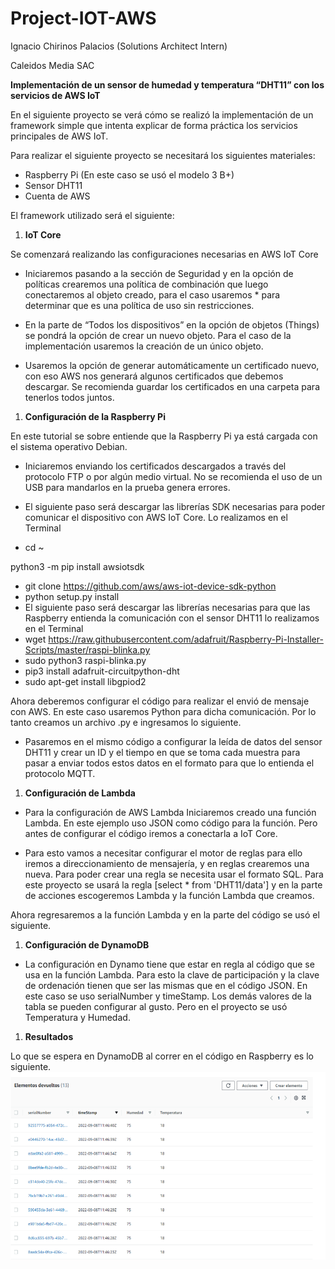# Project-IOT-AWS
Ignacio Chirinos Palacios (Solutions Architect Intern) 

Caleidos Media SAC

**Implementación de un sensor de humedad y temperatura “DHT11” con los servicios de AWS IoT**

En el siguiente proyecto se verá cómo se realizó la implementación de un framework simple que intenta explicar de forma práctica los servicios principales de AWS IoT.

Para realizar el siguiente proyecto se necesitará los siguientes materiales:

- Raspberry Pi (En este caso se usó el modelo 3 B+)
- Sensor DHT11
- Cuenta de AWS

El framework utilizado será el siguiente:

1. **IoT Core**

Se comenzará realizando las configuraciones necesarias en AWS IoT Core

- Iniciaremos pasando a la sección de Seguridad y en la opción de políticas crearemos una política de combinación que luego conectaremos al objeto creado, para el caso usaremos \* para determinar que es una política de uso sin restricciones.

- En la parte de “Todos los dispositivos” en la opción de objetos (Things) se pondrá la opción de crear un nuevo objeto. Para el caso de la implementación usaremos la creación de un único objeto.

- Usaremos la opción de generar automáticamente un certificado nuevo, con eso AWS nos generará algunos certificados que debemos descargar. Se recomienda guardar los certificados en una carpeta para tenerlos todos juntos.


1. **Configuración de la Raspberry Pi**

En este tutorial se sobre entiende que la Raspberry Pi ya está cargada con el sistema operativo Debian. 

- Iniciaremos enviando los certificados descargados a través del protocolo FTP o por algún medio virtual. No se recomienda el uso de un USB para mandarlos en la prueba genera errores. 

- El siguiente paso será descargar las librerías SDK necesarias para poder comunicar el dispositivo con AWS IoT Core. Lo realizamos en el Terminal 
- cd ~

python3 -m pip install awsiotsdk

- git clone <https://github.com/aws/aws-iot-device-sdk-python>
- python setup.py install
- El siguiente paso será descargar las librerías necesarias para que las Raspberry entienda la comunicación con el sensor DHT11 lo realizamos en el Terminal
- wget https://raw.githubusercontent.com/adafruit/Raspberry-Pi-Installer-Scripts/master/raspi-blinka.py
- sudo python3 raspi-blinka.py
- pip3 install adafruit-circuitpython-dht
- sudo apt-get install libgpiod2

Ahora deberemos configurar el código para realizar el envió de mensaje con AWS. En este caso usaremos Python para dicha comunicación. Por lo tanto creamos un archivo .py e ingresamos lo siguiente. 


- Pasaremos en el mismo código a configurar la leída de datos del sensor DHT11 y crear un ID y el tiempo en que se toma cada muestra para pasar a enviar todos estos datos en el formato para que lo entienda el protocolo MQTT.


1. **Configuración de Lambda**
- Para la configuración de AWS Lambda Iniciaremos creado una función Lambda. En este ejemplo uso JSON como código para la función. Pero antes de configurar el código iremos a conectarla a IoT Core.

- Para esto vamos a necesitar configurar el motor de reglas para ello iremos a direccionamiento de mensajería, y en reglas crearemos una nueva. Para poder crear una regla se necesita usar el formato SQL. Para este proyecto se usará la regla [select \* from 'DHT11/data'] y en la parte de acciones escogeremos Lambda y la función Lambda que creamos.

Ahora regresaremos a la función Lambda y en la parte del código se usó el siguiente.


1. **Configuración de DynamoDB**
- La configuración en Dynamo tiene que estar en regla al código que se usa en la función Lambda. Para esto la clave de participación y la clave de ordenación tienen que ser las mismas que en el código JSON. En este caso se uso serialNumber y timeStamp. Los demás valores de la tabla se pueden configurar al gusto. Pero en el proyecto se usó Temperatura y Humedad.


1. **Resultados**

Lo que se espera en DynamoDB al correr en el código en Raspberry es lo siguiente.
<img src="https://github.com/IgnacioChirinos/Project-IOT-AWS/blob/main/Resultados.PNG"  width="600" height="300">

